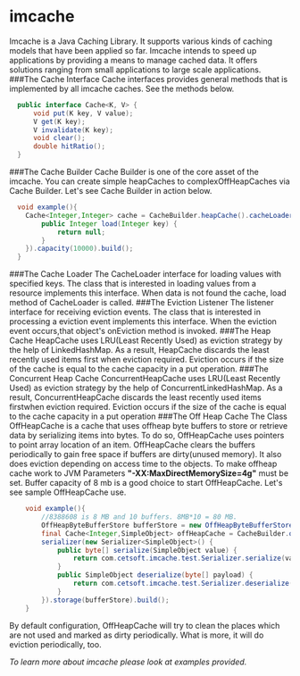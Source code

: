 imcache
=======

Imcache is a Java Caching Library. It supports various kinds of caching models that have been applied so far. 
Imcache intends to speed up applications by providing a means to manage cached data. It offers solutions ranging 
from small applications to large scale applications.
###The Cache Interface
Cache interfaces provides general methods that is implemented by all imcache caches. See the methods below.
```java
  public interface Cache<K, V> {
	  void put(K key, V value);
	  V get(K key);
	  V invalidate(K key);
	  void clear();
	  double hitRatio();
  }
```
###The Cache Builder
Cache Builder is one of the core asset of the imcache. You can create simple heapCaches to complexOffHeapCaches via 
Cache Builder. Let's see Cache Builder in action below.
```java
  void example(){
  	Cache<Integer,Integer> cache = CacheBuilder.heapCache().cacheLoader(new CacheLoader<Integer, Integer>() {
		public Integer load(Integer key) {
			return null;
		}
	}).capacity(10000).build(); 
  }
```
###The Cache Loader
The CacheLoader interface for loading values with specified keys. The class that is interested in loading values 
from a resource implements this interface. When data is not found the cache, load method of CacheLoader is called.
###The Eviction Listener
The listener interface for receiving eviction events. The class that is interested in processing a eviction event
implements this interface. When the eviction event occurs,that object's onEviction method is invoked.
###The Heap Cache
HeapCache uses LRU(Least Recently Used) as eviction strategy by the help of LinkedHashMap. As a result, 
HeapCache discards the least recently used items first when eviction required. Eviction occurs if the size of
the cache is equal to the cache capacity in a put operation.
###The Concurrent Heap Cache
ConcurrentHeapCache uses LRU(Least Recently Used) as eviction strategy by the help of ConcurrentLinkedHashMap. 
As a result, ConcurrentHeapCache discards the least recently used items firstwhen eviction required.
Eviction occurs if the size of the cache is equal to the cache capacity in a put operation
###The Off Heap Cache
The Class OffHeapCache is a cache that uses offheap byte buffers to store or retrieve data by serializing
items into bytes. To do so, OffHeapCache uses pointers to point array location of an item. OffHeapCache clears
the buffers periodically to gain free space if buffers are dirty(unused memory). It also does eviction depending on
access time to the objects.
To make offheap cache work to JVM Parameters <b>"-XX:MaxDirectMemorySize=4g"</b> must be set. Buffer capacity of 8 mb 
is a good choice to start OffHeapCache. Let's see sample OffHeapCache use.
```java
	void example(){
		//8388608 is 8 MB and 10 buffers. 8MB*10 = 80 MB.
  		OffHeapByteBufferStore bufferStore = new OffHeapByteBufferStore(8388608, 10);
		final Cache<Integer,SimpleObject> offHeapCache = CacheBuilder.offHeapCache().
		serializer(new Serializer<SimpleObject>() {
			public byte[] serialize(SimpleObject value) {
				return com.cetsoft.imcache.test.Serializer.serialize(value);
			}
			public SimpleObject deserialize(byte[] payload) {
				return com.cetsoft.imcache.test.Serializer.deserialize(payload);
			}
		}).storage(bufferStore).build();
	}
```
By default configuration, OffHeapCache will try to clean the places which are not used and marked as 
dirty periodically. What is more, it will do eviction periodically, too.

<i>To learn more about imcache please look at examples provided.</i>
